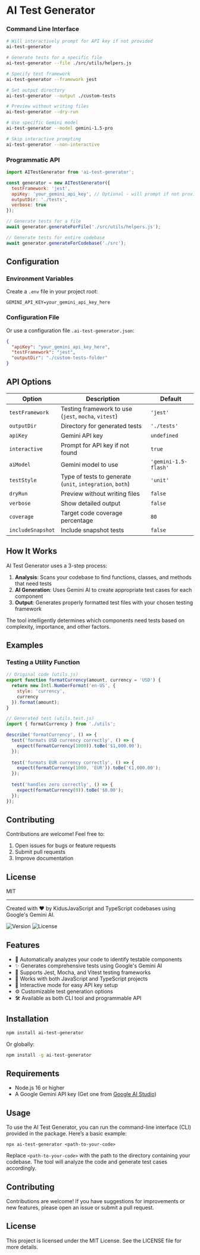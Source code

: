 # AI Test Generator

### Command Line Interface

```bash
# Will interactively prompt for API key if not provided
ai-test-generator

# Generate tests for a specific file
ai-test-generator --file ./src/utils/helpers.js

# Specify test framework
ai-test-generator --framework jest

# Set output directory
ai-test-generator --output ./custom-tests

# Preview without writing files
ai-test-generator --dry-run

# Use specific Gemini model
ai-test-generator --model gemini-1.5-pro

# Skip interactive prompting
ai-test-generator --non-interactive
```

### Programmatic API

```javascript
import AITestGenerator from 'ai-test-generator';

const generator = new AITestGenerator({
  testFramework: 'jest',
  apiKey: 'your_gemini_api_key', // Optional - will prompt if not provided
  outputDir: './tests',
  verbose: true
});

// Generate tests for a file
await generator.generateForFile('./src/utils/helpers.js');

// Generate tests for entire codebase
await generator.generateForCodebase('./src');
```

## Configuration

### Environment Variables

Create a `.env` file in your project root:

```
GEMINI_API_KEY=your_gemini_api_key_here
```

### Configuration File

Or use a configuration file `.ai-test-generator.json`:

```json
{
  "apiKey": "your_gemini_api_key_here",
  "testFramework": "jest",
  "outputDir": "./custom-tests-folder"
}
```

## API Options

| Option | Description | Default |
|--------|-------------|---------|
| `testFramework` | Testing framework to use (`jest`, `mocha`, `vitest`) | `'jest'` |
| `outputDir` | Directory for generated tests | `'./tests'` |
| `apiKey` | Gemini API key | `undefined` |
| `interactive` | Prompt for API key if not found | `true` |
| `aiModel` | Gemini model to use | `'gemini-1.5-flash'` |
| `testStyle` | Type of tests to generate (`unit`, `integration`, `both`) | `'unit'` |
| `dryRun` | Preview without writing files | `false` |
| `verbose` | Show detailed output | `false` |
| `coverage` | Target code coverage percentage | `80` |
| `includeSnapshot` | Include snapshot tests | `false` |

## How It Works

AI Test Generator uses a 3-step process:

1. **Analysis**: Scans your codebase to find functions, classes, and methods that need tests
2. **AI Generation**: Uses Gemini AI to create appropriate test cases for each component
3. **Output**: Generates properly formatted test files with your chosen testing framework

The tool intelligently determines which components need tests based on complexity, importance, and other factors.

## Examples

### Testing a Utility Function

```javascript
// Original code (utils.js)
export function formatCurrency(amount, currency = 'USD') {
  return new Intl.NumberFormat('en-US', {
    style: 'currency',
    currency
  }).format(amount);
}

// Generated test (utils.test.js)
import { formatCurrency } from './utils';

describe('formatCurrency', () => {
  test('formats USD currency correctly', () => {
    expect(formatCurrency(1000)).toBe('$1,000.00');
  });
  
  test('formats EUR currency correctly', () => {
    expect(formatCurrency(1000, 'EUR')).toBe('€1,000.00');
  });
  
  test('handles zero correctly', () => {
    expect(formatCurrency(0)).toBe('$0.00');
  });
});
```

## Contributing

Contributions are welcome! Feel free to:

1. Open issues for bugs or feature requests
2. Submit pull requests
3. Improve documentation

## License

MIT

---

Created with ❤️ by KidusJavaScript and TypeScript codebases using Google's Gemini AI.

![Version](https://img.shields.io/badge/version-0.1.0-blue.svg)
![License](https://img.shields.io/badge/license-MIT-green.svg)

## Features

- 🤖 Automatically analyzes your code to identify testable components
- ✨ Generates comprehensive tests using Google's Gemini AI
- 🧪 Supports Jest, Mocha, and Vitest testing frameworks
- 🔄 Works with both JavaScript and TypeScript projects
- 💬 Interactive mode for easy API key setup
- ⚙️ Customizable test generation options
- 🛠️ Available as both CLI tool and programmable API

## Installation

```bash
npm install ai-test-generator
```

Or globally:

```bash
npm install -g ai-test-generator
```

## Requirements

- Node.js 16 or higher
- A Google Gemini API key (Get one from [Google AI Studio](https://makersuite.google.com/app/apikey))

## Usage

To use the AI Test Generator, you can run the command-line interface (CLI) provided in the package. Here’s a basic example:

```
npx ai-test-generator <path-to-your-code>
```

Replace `<path-to-your-code>` with the path to the directory containing your codebase. The tool will analyze the code and generate test cases accordingly.

## Contributing

Contributions are welcome! If you have suggestions for improvements or new features, please open an issue or submit a pull request.

## License

This project is licensed under the MIT License. See the LICENSE file for more details.